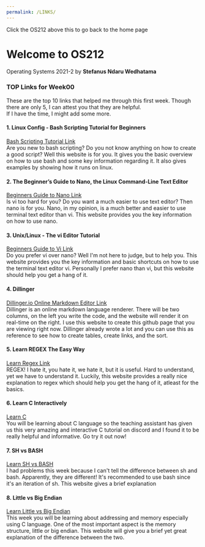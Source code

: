 ```yaml
---
permalink: /LINKS/
---
```


Click the OS212 above this to go back to the home page

# Welcome to OS212

Operating Systems 2021-2
by **Stefanus Ndaru Wedhatama**

### TOP Links for Week00

These are the top 10 links that helped me through this first week.
Though there are only 5, I can attest you that they are helpful.  
If I have the time, I might add some more.

#### 1. Linux Config - Bash Scripting Tutorial for Beginners

[Bash Scripting Tutorial Link](https://linuxconfig.org/bash-scripting-tutorial-for-beginners)  
Are you new to bash scripting? Do you not know anything on how to create a good script? Well this website is for you. It gives you the basic overview on how to use bash and some key information regarding it. It also gives examples by showing how it runs on linux.

#### 2. The Beginner’s Guide to Nano, the Linux Command-Line Text Editor

[Beginners Guide to Nano Link](https://www.howtogeek.com/howto/42980/the-beginners-guide-to-nano-the-linux-command-line-text-editor/)  
Is vi too hard for you? Do you want a much easier to use text editor? Then nano is for you. Nano, in my opinion, is a much better and easier to use terminal text editor than vi. This website provides you the key information on how to use nano.

#### 3. Unix/Linux - The vi Editor Tutorial

[Beginners Guide to Vi Link](https://www.tutorialspoint.com/unix/unix-vi-editor.htm)  
Do you prefer vi over nano? Well I'm not here to judge, but to help you. This website provides you the key information and basic shortcuts on how to use the terminal text editor vi. Personally I prefer nano than vi, but this website should help you get a hang of it.

#### 4. Dillinger

[Dillinger.io Online Markdown Editor Link](https://dillinger.io/)  
Dillinger is an online markdown language renderer. There will be two columns, on the left you write the code, and the website will render it on real-time on the right. I use this website to create this github page that you are viewing right now. Dillinger already wrote a lot and you can use this as reference to see how to create tables, create links, and the sort.

#### 5. Learn REGEX The Easy Way

[Learn Regex Link](https://github.com/ziishaned/learn-regex)  
REGEX! I hate it, you hate it, we hate it, but it is useful. Hard to understand, yet we have to understand it. Luckily, this website provides a really nice explanation to regex which should help you get the hang of it, atleast for the basics. 

#### 6. Learn C Interactively

[Learn C](https://www.learn-c.org/)  
You will be learning about C language so the teaching assistant has given us this very amazing and interactive C tutorial on discord and I found it to be really helpful and informative. Go try it out now!

#### 7. SH vs BASH

[Learn SH vs BASH](https://www.baeldung.com/linux/sh-vs-bash)  
I had problems this week because I can't tell the difference between sh and bash. Apparently, they are different! It's recommended to use bash since it's an iteration of sh. This website gives a brief explanation

#### 8. Little vs Big Endian

[Learn Little vs Big Endian](https://www.section.io/engineering-education/what-is-little-endian-and-big-endian/)  
This week you will be learning about addressing and memory especially using C language. One of the most important aspect is the memory structure, little or big endian. This website will give you a brief yet great explanation of the difference between the two.
